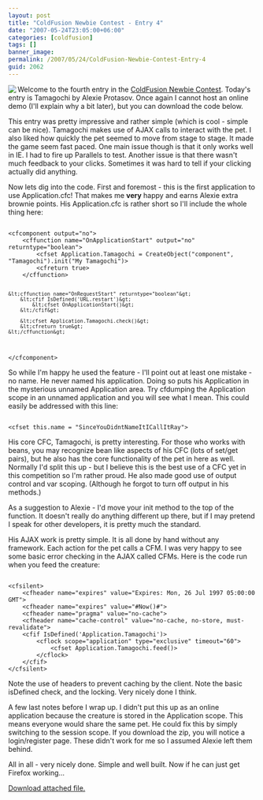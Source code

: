 ```yaml
---
layout: post
title: "ColdFusion Newbie Contest - Entry 4"
date: "2007-05-24T23:05:00+06:00"
categories: [coldfusion]
tags: []
banner_image: 
permalink: /2007/05/24/ColdFusion-Newbie-Contest-Entry-4
guid: 2062
---
```


<img src="http://ray.camdenfamily.com/images/tamagochi.png" align="left">

Welcome to the fourth entry in the <a href="http://ray.camdenfamily.com/index.cfm/2007/4/16/ColdFusion-Newbie-Contest-Announced--Monster-Maker">ColdFusion Newbie Contest</a>. Today's entry is Tamagochi by Alexie Protasov. Once again I cannot host an online demo (I'll explain why a bit later), but you can download the code below.

This entry was pretty impressive and rather simple (which is cool - simple can be nice). Tamagochi makes use of AJAX calls to interact with the pet. I also liked how quickly the pet seemed to move from stage to stage. It made the game seem fast paced. One main issue though is that it only works well in IE. I had to fire up Parallels to test. Another issue is that there wasn't much feedback to your clicks. Sometimes it was hard to tell if your clicking actually did anything.

Now lets dig into the code. First and foremost - this is the first application to use Application.cfc! That makes me <b>very</b> happy and earns Alexie extra brownie points. His Application.cfc is rather short so I'll include the whole thing here:
<!--more-->
<code>
&lt;cfcomponent output="no"&gt;
	&lt;cffunction name="OnApplicationStart" output="no" returntype="boolean"&gt;
		&lt;cfset Application.Tamagochi = CreateObject("component", "Tamagochi").init("My Tamagochi")&gt;
		&lt;cfreturn true&gt;
	&lt;/cffunction&gt;
	
	&lt;cffunction name="OnRequestStart" returntype="boolean"&gt;
		&lt;cfif IsDefined('URL.restart')&gt;
			&lt;cfset OnApplicationStart()&gt;
		&lt;/cfif&gt;
		
		&lt;cfset Application.Tamagochi.check()&gt;
		&lt;cfreturn true&gt;
	&lt;/cffunction&gt;
	
&lt;/cfcomponent&gt;
</code>

So while I'm happy he used the feature - I'll point out at least one mistake - no name. He never named his application.  Doing so puts his Application in the mysterious unnamed Application area. Try cfdumping the Application scope in an unnamed application and you will see what I mean. This could easily be addressed with this line:

<code>
&lt;cfset this.name = "SinceYouDidntNameItICallItRay"&gt;
</code>

His core CFC, Tamagochi, is pretty interesting. For those who works with beans, you may recognize bean like aspects of his CFC (lots of set/get pairs), but he also has the core functionality of the pet in here as well. Normally I'd split this up - but I believe this is the best use of a CFC yet in this competition so I'm rather proud. He also made good use of output control and var scoping. (Although he forgot to turn off output in his methods.)

As a suggestion to Alexie - I'd move your init method to the top of the function. It doesn't really do anything different up there, but if I may pretend I speak for other developers, it is pretty much the standard. 

His AJAX work is pretty simple. It is all done by hand without any framework. Each action for the pet calls a CFM. I was very happy to see some basic error checking in the AJAX called CFMs. Here is the code run when you feed the creature:

<code>
&lt;cfsilent&gt;
	&lt;cfheader name="expires" value="Expires: Mon, 26 Jul 1997 05:00:00 GMT"&gt;
    &lt;cfheader name="expires" value="#Now()#"&gt; 
    &lt;cfheader name="pragma" value="no-cache"&gt; 
    &lt;cfheader name="cache-control" value="no-cache, no-store, must-revalidate"&gt;
    &lt;cfif IsDefined('Application.Tamagochi')&gt;
    	&lt;cflock scope="application" type="exclusive" timeout="60"&gt;
        	&lt;cfset Application.Tamagochi.feed()&gt;
        &lt;/cflock&gt;
    &lt;/cfif&gt;
&lt;/cfsilent&gt;
</code>

Note the use of headers to prevent caching by the client. Note the basic isDefined check, and the locking. Very nicely done I think.

A few last notes before I wrap up. I didn't put this up as an online application because the creature is stored in the Application scope. This means everyone would share the same pet. He could fix this by simply switching to the session scope. If you download the zip, you will notice a login/register page. These didn't work for me so I assumed Alexie left them behind. 

All in all - very nicely done. Simple and well built. Now if he can just get Firefox working...<p><a href='enclosures/D{% raw %}%3A%{% endraw %}5Cwebsites{% raw %}%5Cdev%{% endraw %}2Ecamdenfamily{% raw %}%2Ecom%{% endraw %}5Cenclosures{% raw %}%2FTamagochi%{% endraw %}2Erar'>Download attached file.</a></p>